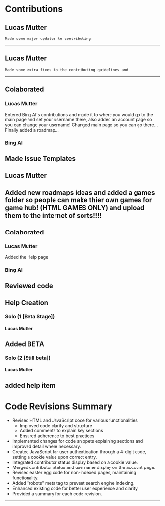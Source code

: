 # Contributions
## Lucas Mutter
    Made some major updates to contributing
----------------------------------------
## Lucas Mutter
    Made some extra fixes to the contributing guidelines and 
----------------------------------------
## Colaborated
### Lucas Mutter
Entered Bing AI's contributions and made it to where you would go to the main page and set your username there, also added an account page so you can change your username! Changed main page so you can go there... Finally added a roadmap...
### Bing AI
Made Issue Templates
----------------------------------------
## Lucas Mutter
Added new roadmaps ideas and added a games folder so people can make thier own games for game hub! (HTML GAMES ONLY) and upload them to the internet of sorts!!!!
----------------------------------------
## Colaborated
### Lucas Mutter
Added the Help page
### Bing AI
Reviewed code
----------------------------------------
## Help Creation
### Solo (1 [Beta Stage])
#### Lucas Mutter
Added BETA
--------
### Solo (2 [Still beta])
#### Lucas Mutter
added help item
----------------------------------------
# Code Revisions Summary

- Revised HTML and JavaScript code for various functionalities:
  - Improved code clarity and structure
  - Added comments to explain key sections
  - Ensured adherence to best practices
- Implemented changes for code snippets explaining sections and improved detail where necessary.
- Created JavaScript for user authentication through a 4-digit code, setting a cookie value upon correct entry.
- Integrated contributor status display based on a cookie value.
- Merged contributor status and username display on the account page.
- Revised easter egg code for non-indexed pages, maintaining functionality.
- Added "robots" meta tag to prevent search engine indexing.
- Enhanced existing code for better user experience and clarity.
- Provided a summary for each code revision.
----------------------------------------